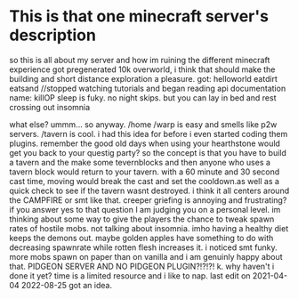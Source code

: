 # This is that one minecraft server's description
so this is all about my server and how im ruining the different minecraft experience
got pregenerated 10k overworld, i think that should make the building and short distance exploration a pleasure. 
got:
helloworld
eatdirt eatsand
//stopped watching tutorials and began reading api documentation
name: killOP
sleep is fuky. no night skips. but you can lay in bed  and rest  crossing out insomnia 

what else?
ummm... so anyway.
/home /warp is easy and smells like p2w servers. /tavern is cool. i had this idea for before i even started coding them plugins. remember the good old days when using your hearthstone would get you back to your questig party? 
so the concept is that you have to build a tavern and the make some tevernblocks and then anyone who uses a tavern block would return to your tavern. with a 60 minute and 30 second cast time, moving would break the cast and set the cooldown.as well as a quick check to see if the tavern wasnt destroyed. i think it all centers around the CAMPFIRE or smt like that. 
creeper griefing is annoying and frustrating? if you answer yes to that question I am judging you on a personal level.
im thinking about some way to give the players the chance to tweak spawn rates of hostile mobs. not talking about insomnia. imho having a healthy diet keeps the demons out. maybe golden apples have something to do with decreasing spawnrate while rotten flesh increases it. i noticed smt funky. more mobs spawn on paper than on vanilla and i am genuinly happy about that. 
PIDGEON SERVER AND NO PIDGEON PLUGIN?!?!?!
k.
why haven't i done it yet? time is a limited resource and i like to nap. 
last edit on 2021-04-04
2022-08-25 got an idea.
